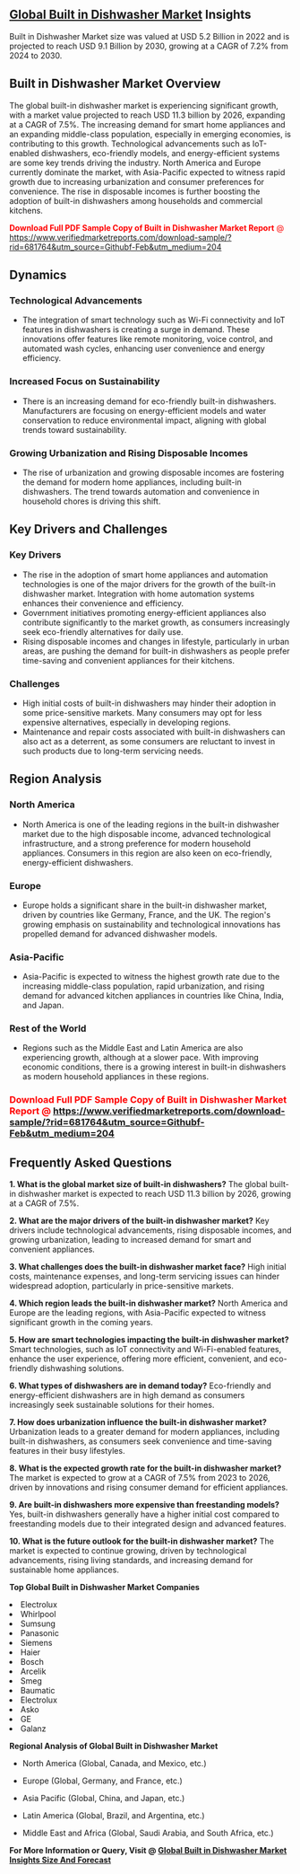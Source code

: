 <h2><a href="https://www.verifiedmarketreports.com/download-sample/?rid=681764&amp;utm_source=Githubf&amp;utm_medium=204" target="_blank">Global Built in Dishwasher Market</a> Insights</h2><p>Built in Dishwasher Market size was valued at USD 5.2 Billion in 2022 and is projected to reach USD 9.1 Billion by 2030, growing at a CAGR of 7.2% from 2024 to 2030.</p><p><h2>Built in Dishwasher Market Overview</h2> <p>The global built-in dishwasher market is experiencing significant growth, with a market value projected to reach USD 11.3 billion by 2026, expanding at a CAGR of 7.5%. The increasing demand for smart home appliances and an expanding middle-class population, especially in emerging economies, is contributing to this growth. Technological advancements such as IoT-enabled dishwashers, eco-friendly models, and energy-efficient systems are some key trends driving the industry. North America and Europe currently dominate the market, with Asia-Pacific expected to witness rapid growth due to increasing urbanization and consumer preferences for convenience. The rise in disposable incomes is further boosting the adoption of built-in dishwashers among households and commercial kitchens. <p><span class=""><span style="color: #ff0000;"><strong>Download Full PDF Sample Copy of Built in Dishwasher Market Report</strong> @ </span><a href="https://www.verifiedmarketreports.com/download-sample/?rid=681764&amp;utm_source=Githubf-Feb&amp;utm_medium=204" target="_blank">https://www.verifiedmarketreports.com/download-sample/?rid=681764&amp;utm_source=Githubf-Feb&amp;utm_medium=204</a></span></p></p> <h2>Dynamics</h2> <h3>Technological Advancements</h3> <ul> <li>The integration of smart technology such as Wi-Fi connectivity and IoT features in dishwashers is creating a surge in demand. These innovations offer features like remote monitoring, voice control, and automated wash cycles, enhancing user convenience and energy efficiency.</li> </ul> <h3>Increased Focus on Sustainability</h3> <ul> <li>There is an increasing demand for eco-friendly built-in dishwashers. Manufacturers are focusing on energy-efficient models and water conservation to reduce environmental impact, aligning with global trends toward sustainability.</li> </ul> <h3>Growing Urbanization and Rising Disposable Incomes</h3> <ul> <li>The rise of urbanization and growing disposable incomes are fostering the demand for modern home appliances, including built-in dishwashers. The trend towards automation and convenience in household chores is driving this shift.</li> </ul> <h2>Key Drivers and Challenges</h2> <h3>Key Drivers</h3> <ul> <li>The rise in the adoption of smart home appliances and automation technologies is one of the major drivers for the growth of the built-in dishwasher market. Integration with home automation systems enhances their convenience and efficiency.</li> <li>Government initiatives promoting energy-efficient appliances also contribute significantly to the market growth, as consumers increasingly seek eco-friendly alternatives for daily use.</li> <li>Rising disposable incomes and changes in lifestyle, particularly in urban areas, are pushing the demand for built-in dishwashers as people prefer time-saving and convenient appliances for their kitchens.</li> </ul> <h3>Challenges</h3> <ul> <li>High initial costs of built-in dishwashers may hinder their adoption in some price-sensitive markets. Many consumers may opt for less expensive alternatives, especially in developing regions.</li> <li>Maintenance and repair costs associated with built-in dishwashers can also act as a deterrent, as some consumers are reluctant to invest in such products due to long-term servicing needs.</li> </ul> <h2>Region Analysis</h2> <h3>North America</h3> <ul> <li>North America is one of the leading regions in the built-in dishwasher market due to the high disposable income, advanced technological infrastructure, and a strong preference for modern household appliances. Consumers in this region are also keen on eco-friendly, energy-efficient dishwashers.</li> </ul> <h3>Europe</h3> <ul> <li>Europe holds a significant share in the built-in dishwasher market, driven by countries like Germany, France, and the UK. The region's growing emphasis on sustainability and technological innovations has propelled demand for advanced dishwasher models.</li> </ul> <h3>Asia-Pacific</h3> <ul> <li>Asia-Pacific is expected to witness the highest growth rate due to the increasing middle-class population, rapid urbanization, and rising demand for advanced kitchen appliances in countries like China, India, and Japan.</li> </ul> <h3>Rest of the World</h3> <ul> <li>Regions such as the Middle East and Latin America are also experiencing growth, although at a slower pace. With improving economic conditions, there is a growing interest in built-in dishwashers as modern household appliances in these regions.</li> </ul> <h3><p><span class=""><span style="color: #ff0000;"><strong>Download Full PDF Sample Copy of Built in Dishwasher Market Report</strong> @ </span><a href="https://www.verifiedmarketreports.com/download-sample/?rid=681764&amp;utm_source=Githubf-Feb&amp;utm_medium=204" target="_blank">https://www.verifiedmarketreports.com/download-sample/?rid=681764&amp;utm_source=Githubf-Feb&amp;utm_medium=204</a></span></p></h3> <h2>Frequently Asked Questions</h2> <p><strong>1. What is the global market size of built-in dishwashers?</strong> The global built-in dishwasher market is expected to reach USD 11.3 billion by 2026, growing at a CAGR of 7.5%.</p> <p><strong>2. What are the major drivers of the built-in dishwasher market?</strong> Key drivers include technological advancements, rising disposable incomes, and growing urbanization, leading to increased demand for smart and convenient appliances.</p> <p><strong>3. What challenges does the built-in dishwasher market face?</strong> High initial costs, maintenance expenses, and long-term servicing issues can hinder widespread adoption, particularly in price-sensitive markets.</p> <p><strong>4. Which region leads the built-in dishwasher market?</strong> North America and Europe are the leading regions, with Asia-Pacific expected to witness significant growth in the coming years.</p> <p><strong>5. How are smart technologies impacting the built-in dishwasher market?</strong> Smart technologies, such as IoT connectivity and Wi-Fi-enabled features, enhance the user experience, offering more efficient, convenient, and eco-friendly dishwashing solutions.</p> <p><strong>6. What types of dishwashers are in demand today?</strong> Eco-friendly and energy-efficient dishwashers are in high demand as consumers increasingly seek sustainable solutions for their homes.</p> <p><strong>7. How does urbanization influence the built-in dishwasher market?</strong> Urbanization leads to a greater demand for modern appliances, including built-in dishwashers, as consumers seek convenience and time-saving features in their busy lifestyles.</p> <p><strong>8. What is the expected growth rate for the built-in dishwasher market?</strong> The market is expected to grow at a CAGR of 7.5% from 2023 to 2026, driven by innovations and rising consumer demand for efficient appliances.</p> <p><strong>9. Are built-in dishwashers more expensive than freestanding models?</strong> Yes, built-in dishwashers generally have a higher initial cost compared to freestanding models due to their integrated design and advanced features.</p> <p><strong>10. What is the future outlook for the built-in dishwasher market?</strong> The market is expected to continue growing, driven by technological advancements, rising living standards, and increasing demand for sustainable home appliances.</p> </p><p><strong>Top Global Built in Dishwasher Market Companies</strong></p><div data-test-id=""><p><li>Electrolux</li><li> Whirlpool</li><li> Sumsung</li><li> Panasonic</li><li> Siemens</li><li> Haier</li><li> Bosch</li><li> Arcelik</li><li> Smeg</li><li> Baumatic</li><li> Electrolux</li><li> Asko</li><li> GE</li><li> Galanz</li></p><div><strong>Regional Analysis of&nbsp;Global Built in Dishwasher Market</strong></div><ul><li dir="ltr"><p dir="ltr">North America&nbsp;(Global, Canada, and Mexico, etc.)</p></li><li dir="ltr"><p dir="ltr">Europe (Global, Germany, and France, etc.)</p></li><li dir="ltr"><p dir="ltr">Asia Pacific&nbsp;(Global, China, and Japan, etc.)</p></li><li dir="ltr"><p dir="ltr">Latin America&nbsp;(Global, Brazil, and Argentina, etc.)</p></li><li dir="ltr">Middle East and Africa&nbsp;(Global, Saudi Arabia, and South Africa, etc.)</li></ul><p><strong>For More Information or Query, Visit @&nbsp;</strong><strong><a href="https://www.verifiedmarketreports.com/product/built-in-dishwasher-market/?utm_source=Githubf&amp;utm_medium=204" target="_blank">Global Built in Dishwasher Market Insights Size And Forecast</a></strong></p></div>
